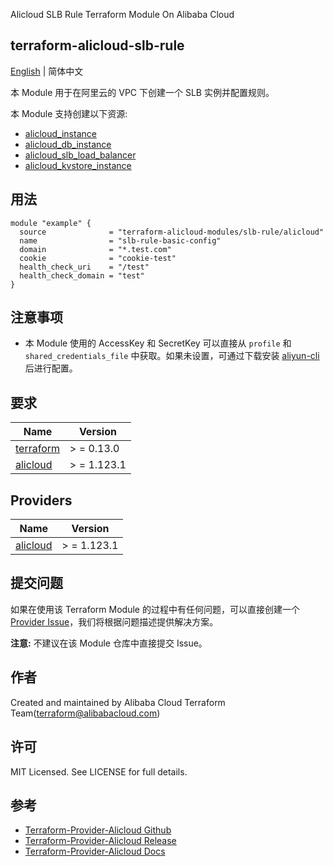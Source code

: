 Alicloud SLB Rule Terraform Module On Alibaba Cloud

terraform-alicloud-slb-rule
---

[English](README.md) | 简体中文

本 Module 用于在阿里云的 VPC 下创建一个 SLB 实例并配置规则。

本 Module 支持创建以下资源:

* [alicloud_instance](https://registry.terraform.io/providers/aliyun/alicloud/latest/docs/resources/instance)
* [alicloud_db_instance](https://registry.terraform.io/providers/aliyun/alicloud/latest/docs/resources/db_instance)
* [alicloud_slb_load_balancer](https://registry.terraform.io/providers/aliyun/alicloud/latest/docs/resources/slb_load_balancer)
* [alicloud_kvstore_instance](https://registry.terraform.io/providers/aliyun/alicloud/latest/docs/resources/kvstore_instance)

## 用法

```hcl
module "example" {
  source              = "terraform-alicloud-modules/slb-rule/alicloud"
  name                = "slb-rule-basic-config"
  domain              = "*.test.com"
  cookie              = "cookie-test"
  health_check_uri    = "/test"
  health_check_domain = "test"
}
```

## 注意事项

* 本 Module 使用的 AccessKey 和 SecretKey 可以直接从 `profile` 和 `shared_credentials_file`
  中获取。如果未设置，可通过下载安装 [aliyun-cli](https://github.com/aliyun/aliyun-cli#installation) 后进行配置。

## 要求

| Name | Version |
|------|---------|
| <a name="requirement_terraform"></a> [terraform](#requirement\_terraform) | > = 0.13.0 |
| <a name="requirement_alicloud"></a> [alicloud](#requirement\_alicloud) | > = 1.123.1 |

## Providers

| Name | Version |
|------|---------|
| <a name="provider_alicloud"></a> [alicloud](#provider\_alicloud) | > = 1.123.1 |

## 提交问题

如果在使用该 Terraform Module
的过程中有任何问题，可以直接创建一个 [Provider Issue](https://github.com/aliyun/terraform-provider-alicloud/issues/new)，我们将根据问题描述提供解决方案。

**注意:** 不建议在该 Module 仓库中直接提交 Issue。

## 作者

Created and maintained by Alibaba Cloud Terraform Team(terraform@alibabacloud.com)

## 许可

MIT Licensed. See LICENSE for full details.

## 参考

* [Terraform-Provider-Alicloud Github](https://github.com/aliyun/terraform-provider-alicloud)
* [Terraform-Provider-Alicloud Release](https://releases.hashicorp.com/terraform-provider-alicloud/)
* [Terraform-Provider-Alicloud Docs](https://registry.terraform.io/providers/aliyun/alicloud/latest/docs)
